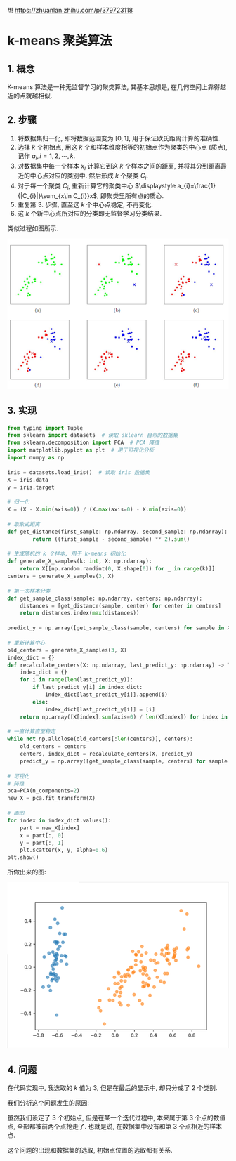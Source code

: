 #! https://zhuanlan.zhihu.com/p/379723118
<!-- ---
puppeteer:
  format: "A4"
  printBackground: true
--- -->

# k-means 聚类算法

<!-- <style>
img {
    margin: 0 auto; 
    display: block;
}
</style>

## 0. 目录

[TOC] -->


## 1. 概念

K-means 算法是一种无监督学习的聚类算法, 其基本思想是, 在几何空间上靠得越近的点就越相似.

## 2. 步骤

1. 将数据集归一化, 即将数据范围变为 $[0,1]$, 用于保证欧氏距离计算的准确性.
2. 选择 $k$ 个初始点, 用这 $k$ 个和样本维度相等的初始点作为聚类的中心点 (质点), 记作 $a_{i}, i=1,2,\cdots,k$.
3. 对数据集中每一个样本 $x_{i}$ 计算它到这 $k$ 个样本之间的距离, 并将其分到距离最近的中心点对应的类别中. 然后形成 $k$ 个聚类 $C_{i}$.
4. 对于每一个聚类 $C_{i}$, 重新计算它的聚类中心 $\displaystyle a_{i}=\frac{1}{|C_{i}|}\sum_{x\in C_{i}}x$, 即聚类里所有点的质心.
5. 重复第 3. 步骤, 直至这 $k$ 个中心点稳定, 不再变化.
6. 这 $k$ 个新中心点所对应的分类即无监督学习分类结果.

类似过程如图所示.

![](images/2021-06-10-17-25-26.png)

## 3. 实现

``` python
from typing import Tuple
from sklearn import datasets  # 读取 sklearn 自带的数据集
from sklearn.decomposition import PCA  # PCA 降维
import matplotlib.pyplot as plt  # 用于可视化分析
import numpy as np

iris = datasets.load_iris()  # 读取 iris 数据集
X = iris.data 
y = iris.target

# 归一化
X = (X - X.min(axis=0)) / (X.max(axis=0) - X.min(axis=0))

# 取欧式距离
def get_distance(first_sample: np.ndarray, second_sample: np.ndarray):
        return ((first_sample - second_sample) ** 2).sum()

# 生成随机的 k 个样本, 用于 k-means 初始化
def generate_X_samples(k: int, X: np.ndarray):
    return X[[np.random.randint(0, X.shape[0]) for _ in range(k)]]
centers = generate_X_samples(3, X)

# 第一次样本分类
def get_sample_class(sample: np.ndarray, centers: np.ndarray):
    distances = [get_distance(sample, center) for center in centers]
    return distances.index(max(distances))

predict_y = np.array([get_sample_class(sample, centers) for sample in X])

# 重新计算中心
old_centers = generate_X_samples(3, X)
index_dict = {}
def recalculate_centers(X: np.ndarray, last_predict_y: np.ndarray) -> Tuple[np.ndarray]:
    index_dict = {}
    for i in range(len(last_predict_y)):
        if last_predict_y[i] in index_dict:
            index_dict[last_predict_y[i]].append(i)
        else:
            index_dict[last_predict_y[i]] = [i]
    return np.array([X[index].sum(axis=0) / len(X[index]) for index in index_dict.values()]), index_dict

# 一直计算直至稳定
while not np.allclose(old_centers[:len(centers)], centers):
    old_centers = centers
    centers, index_dict = recalculate_centers(X, predict_y)
    predict_y = np.array([get_sample_class(sample, centers) for sample in X])

# 可视化
# 降维
pca=PCA(n_components=2)
new_X = pca.fit_transform(X)

# 画图
for index in index_dict.values():
    part = new_X[index]
    x = part[:, 0]
    y = part[:, 1]
    plt.scatter(x, y, alpha=0.6)
plt.show()
```

所做出来的图:

![](images/2021-06-10-17-27-32.png)

## 4. 问题

在代码实现中, 我选取的 $k$ 值为 $3$, 但是在最后的显示中, 却只分成了 $2$ 个类别.

我们分析这个问题发生的原因:

虽然我们设定了 $3$ 个初始点, 但是在某一个迭代过程中, 本来属于第 $3$ 个点的数值点, 全部都被前两个点抢走了. 也就是说, 在数据集中没有和第 $3$ 个点相近的样本点.

这个问题的出现和数据集的选取, 初始点位置的选取都有关系.